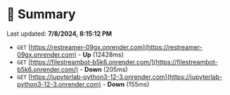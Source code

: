 # 📖 Summary
Last updated: **7/8/2024, 8:15:12 PM**

- `GET` [https://restreamer-09gx.onrender.com](https://restreamer-09gx.onrender.com) - **Up** (12428ms)
- `GET` [https://filestreambot-b5k6.onrender.com/](https://filestreambot-b5k6.onrender.com/) - **Down** (205ms)
- `GET` [https://jupyterlab-python3-12-3.onrender.com](https://jupyterlab-python3-12-3.onrender.com) - **Down** (155ms)
